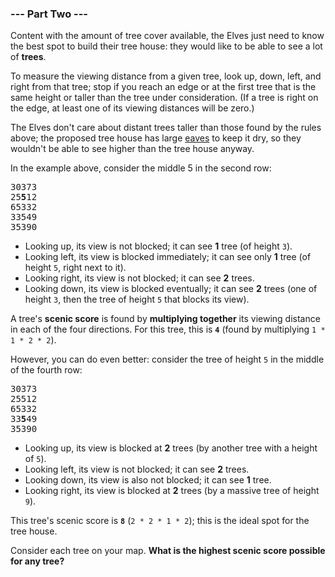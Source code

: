 ### --- Part Two ---

Content with the amount of tree cover available, the Elves just need to 
know the best spot to build their tree house: they would like to be able to 
see a lot of **trees**.

To measure the viewing distance from a given tree, look up, down, left, and 
right from that tree; stop if you reach an edge or at the first tree that 
is the same height or taller than the tree under consideration. (If a tree 
is right on the edge, at least one of its viewing distances will be zero.)

The Elves don't care about distant trees taller than those found by the 
rules above; the proposed tree house has large [eaves](https://en.wikipedia.org/wiki/Eaves) to keep it dry, so 
they wouldn't be able to see higher than the tree house anyway.

In the example above, consider the middle 5 in the second row:
<pre>
30373
25<b>5</b>12
65332
33549
35390
</pre>
- Looking up, its view is not blocked; it can see **1** tree (of height `3`).
- Looking left, its view is blocked immediately; it can see only **1** tree 
(of height `5`, right next to it).
- Looking right, its view is not blocked; it can see **2** trees.
- Looking down, its view is blocked eventually; it can see **2** trees (one 
of height `3`, then the tree of height `5` that blocks its view).

A tree's **scenic score** is found by **multiplying together** its viewing 
distance in each of the four directions. For this tree, this is **`4`** (found 
by multiplying `1 * 1 * 2 * 2`).

However, you can do even better: consider the tree of height `5` in the 
middle of the fourth row:
<pre>
30373
25512
65332
33<b>5</b>49
35390
</pre>
- Looking up, its view is blocked at **2** trees (by another tree with a 
height of `5`).
- Looking left, its view is not blocked; it can see **2** trees.
- Looking down, its view is also not blocked; it can see **1** tree.
- Looking right, its view is blocked at **2** trees (by a massive tree of 
height `9`).

This tree's scenic score is **`8`** (`2 * 2 * 1 * 2`); this is the ideal spot for 
the tree house.

Consider each tree on your map. **What is the highest scenic score possible 
for any tree?**